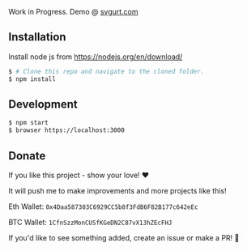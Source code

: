 Work in Progress. Demo @ [svgurt.com](http://svgurt.com)

## Installation

Install node js from https://nodejs.org/en/download/

```bash
$ # Clone this repo and navigate to the cloned folder.
$ npm install
```

## Development

```bash
$ npm start
$ browser https://localhost:3000
```

## Donate

If you like this project - show your love! ❤️

It will push me to make improvements and more projects like this!

Eth Wallet:
```0x4Daa587303C6929CC5b8f3FdB6F82B177c642eEc```

BTC Wallet:
```1CfnSzzMonCUSfKGeDN2C87vX13hZEcFHJ```


If you'd like to see something added, create an issue or make a PR! 🚀
